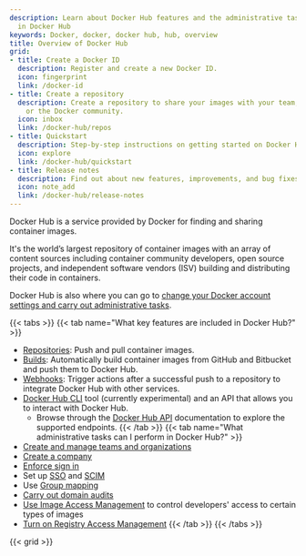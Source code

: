 ```yaml
---
description: Learn about Docker Hub features and the administrative tasks available
  in Docker Hub
keywords: Docker, docker, docker hub, hub, overview
title: Overview of Docker Hub
grid:
- title: Create a Docker ID
  description: Register and create a new Docker ID.
  icon: fingerprint
  link: /docker-id
- title: Create a repository
  description: Create a repository to share your images with your team, customers,
    or the Docker community.
  icon: inbox
  link: /docker-hub/repos
- title: Quickstart
  description: Step-by-step instructions on getting started on Docker Hub.
  icon: explore
  link: /docker-hub/quickstart
- title: Release notes
  description: Find out about new features, improvements, and bug fixes.
  icon: note_add
  link: /docker-hub/release-notes
---
```


Docker Hub is a service provided by Docker for finding and sharing container images.

It's the world’s largest repository of container images with an array of content sources including container community developers, open source projects, and independent software vendors (ISV) building and distributing their code in containers.

Docker Hub is also where you can go to [change your Docker account settings and carry out administrative tasks](admin-overview.md).

{{< tabs >}}
{{< tab name="What key features are included in Docker Hub?" >}}
* [Repositories](../docker-hub/repos/index.md): Push and pull container images.
* [Builds](builds/index.md): Automatically build container images from
GitHub and Bitbucket and push them to Docker Hub.
* [Webhooks](webhooks.md): Trigger actions after a successful push
  to a repository to integrate Docker Hub with other services.
* [Docker Hub CLI](https://github.com/docker/hub-tool#readme) tool (currently experimental) and an API that allows you to interact with Docker Hub.
  * Browse through the [Docker Hub API](/docker-hub/api/latest/) documentation to explore the supported endpoints.
{{< /tab >}}
{{< tab name="What administrative tasks can I perform in Docker Hub?" >}}
* [Create and manage teams and organizations](orgs.md)
* [Create a company](creating-companies.md)
* [Enforce sign in](configure-sign-in.md)
* Set up [SSO](../security/for-admins/single-sign-on/index.md) and [SCIM](../security/for-admins/scim.md)
* Use [Group mapping](group-mapping.md)
* [Carry out domain audits](domain-audit.md)
* [Use Image Access Management](image-access-management.md) to control developers' access to certain types of images
* [Turn on Registry Access Management](../security/for-admins/registry-access-management.md)
{{< /tab >}}
{{< /tabs >}}

{{< grid >}}
